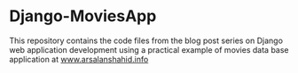 # Django-MoviesApp
This repository contains the code files from the blog post series on Django web application development using a practical example of movies data base application at www.arsalanshahid.info
